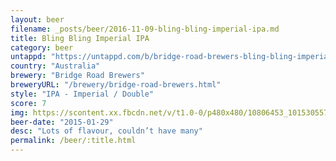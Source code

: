 ```yaml
---
layout: beer
filename: _posts/beer/2016-11-09-bling-bling-imperial-ipa.md
title: Bling Bling Imperial IPA
category: beer
untappd: "https://untappd.com/b/bridge-road-brewers-bling-bling-imperial-ipa/313884"
country: "Australia"
brewery: "Bridge Road Brewers"
breweryURL: "/brewery/bridge-road-brewers.html"
style: "IPA - Imperial / Double"
score: 7
img: https://scontent.xx.fbcdn.net/v/t1.0-0/p480x480/10806453_10153055749418745_7326451586089018048_n.jpg?oh=6d740a50e6320e21f01be6d209da7a22&oe=59906971
beer-date: "2015-01-29"
desc: "Lots of flavour, couldn’t have many"
permalink: /beer/:title.html
---
```

